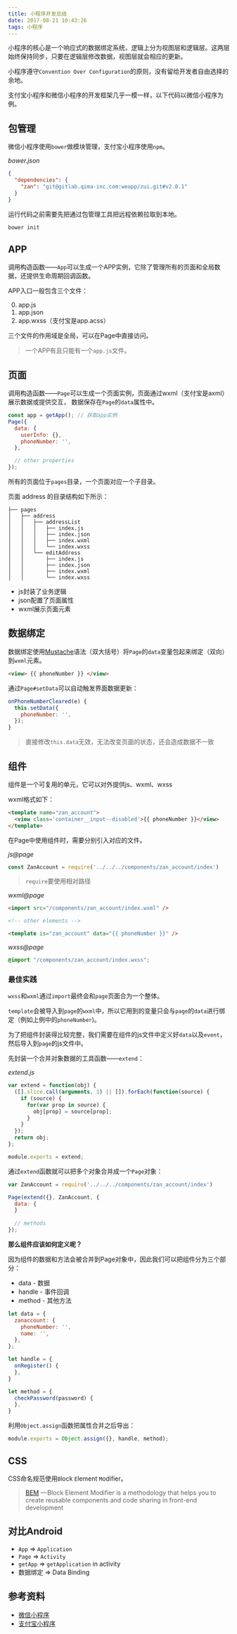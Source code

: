 ```yaml
---
title: 小程序开发总结
date: 2017-08-21 10:43:26
tags: 小程序
---
```


小程序的核心是一个响应式的数据绑定系统，逻辑上分为视图层和逻辑层。这两层始终保持同步，只要在逻辑层修改数据，视图层就会相应的更新。

小程序遵守`Convention Over Configuration`的原则，没有留给开发者自由选择的余地。

支付宝小程序和微信小程序的开发框架几乎一模一样，以下代码以微信小程序为例。

<!-- more -->

包管理
---
微信小程序使用`bower`做模块管理，支付宝小程序使用`npm`。

*bower.json*
```json
{
  "dependencies": {
    "zan": "git@gitlab.qima-inc.com:weapp/zui.git#v2.0.1"
  }
}
```

运行代码之前需要先把通过包管理工具把远程依赖拉取到本地。

```bash
bower init
```

APP
---
调用构造函数——`App`可以生成一个APP实例，它除了管理所有的页面和全局数据，还提供生命周期回调函数。

APP入口一般包含三个文件：

0. app.js
0. app.json
0. app.wxss（支付宝是app.acss）

三个文件的作用域是全局，可以在Page中直接访问。

> 一个APP有且只能有一个`app.js`文件。

页面
---
调用构造函数——`Page`可以生成一个页面实例，页面通过wxml（支付宝是axml）展示数据或提供交互， 数据保存在`Page`的`data`属性中。

```javascript
const app = getApp(); // 获取app实例
Page({
  data: {
    userInfo: {},
    phoneNumber: '',
  },

  // other properties
});
```

所有的页面位于`pages`目录，一个页面对应一个子目录。 

页面 address 的目录结构如下所示：

```
├── pages
│   ├── address
│   │   ├── addressList
│   │   │   ├── index.js
│   │   │   ├── index.json
│   │   │   ├── index.wxml
│   │   │   └── index.wxss
│   │   └── editAddress
│   │       ├── index.js
│   │       ├── index.json
│   │       ├── index.wxml
│   │       └── index.wxss
```
* js封装了业务逻辑
* json配置了页面属性
* wxml展示页面元素

数据绑定
---
数据绑定使用[Mustache](https://mustache.github.io/)语法（双大括号）将`Page`的`data`变量包起来绑定（双向）到`wxml`元素。

```html
<view> {{ phoneNumber }} </view>
```

通过`Page#setData`可以自动触发界面数据更新：

```javascript
onPhoneNumberCleared(e) {
  this.setData({
    phoneNumber: '',
  });
}
```

> 直接修改`this.data`无效，无法改变页面的状态，还会造成数据不一致

组件
---
组件是一个可复用的单元，它可以对外提供js、wxml、wxss

wxml格式如下：
```html
<template name="zan_account">
  <view class='container__input--disabled'>{{ phoneNumber }}</view>
</template>
```

在Page中使用组件时，需要分别引入对应的文件。

*js@page*
```javascript
const ZanAccount = require('../../../components/zan_account/index')
```
> `require`要使用相对路径

*wxml@page*
```html
<import src="/components/zan_account/index.wxml" />

<!-- other elements -->

<template is="zan_account" data="{{ phoneNumber }}" />
```

*wxss@page*
```css
@import "/components/zan_account/index.wxss";
```

### 最佳实践

`wxss`和`wxml`通过`import`最终会和`page`页面合为一个整体。

`template`会被导入到`page`的`wxml`中，所以它用到的变量只会与`page`的`data`进行绑定（例如上例中的`phoneNumber`)。

为了把组件封装得比较完整，我们需要在组件的js文件中定义好`data`以及`event`，然后导入到`page`的js文件中。

先封装一个合并对象数据的工具函数——`extend`：

*extend.js*
```javascript
var extend = function(obj) {
  ([].slice.call(arguments, 1) || []).forEach(function(source) {
    if (source) {
      for(var prop in source) {
        obj[prop] = source[prop];
      }
    }
  });
  return obj;
};

module.exports = extend;
```

通过`extend`函数就可以把多个对象合并成一个`Page`对象：

```javascript
var ZanAccount = require('../../../components/zan_account/index')

Page(extend({}, ZanAccount, {
  data: {
  }
  
  // methods
});
```

**那么组件应该如何定义呢？**

因为组件的数据和方法会被合并到Page对象中，因此我们可以把组件分为三个部分：

* data - 数据
* handle - 事件回调
* method - 其他方法

```javascript
let data = {
  zanaccount: {
    phoneNumber: '',
    name: '',
  },
};

let handle = {
  onRegister() {
  },
}

let method = {
  checkPassword(password) {
  },
}
```

利用`Object.assign`函数把属性合并之后导出：
```javascript
module.exports = Object.assign({}, handle, method);
```

CSS
---
CSS命名规范使用`B`lock `E`lement `M`odifier。

> [BEM](http://getbem.com/) — Block Element Modifier is a methodology that helps you to create reusable components and code sharing in front-end development



对比Android
---

* `App` => `Application`
* `Page` => `Activity`
* `getApp` => `getApplication` in activity
* 数据绑定 => Data Binding

参考资料
---
* [微信小程序](https://mp.weixin.qq.com/debug/wxadoc/dev/)
* [支付宝小程序](https://docs.alipay.com/mini/developer/getting-started)

